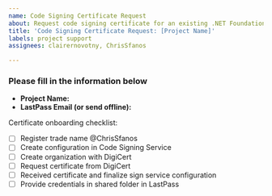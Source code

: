 ```yaml
---
name: Code Signing Certificate Request
about: Request code signing certificate for an existing .NET Foundation project
title: 'Code Signing Certificate Request: [Project Name]'
labels: project support
assignees: clairernovotny, ChrisSfanos

---
```


<!--
Please fill in the information below to request a code signing certificate for your existing .NET Foundation project.

You will need a LastPass account for receiving the credentials. If you'd prefer to provide the email address via email, please email project-support@dotnetfoundation.org with it.

You can ping on the project leader Slack channel for status, but
this is the primary way to request support to allow for tracking
and involving the project support team.

-->

### Please fill in the information below

- **Project Name:**
- **LastPass Email (or send offline):**

Certificate onboarding checklist:

- [ ] Register trade name @ChrisSfanos
- [ ] Create configuration in Code Signing Service
- [ ] Create organization with DigiCert
- [ ] Request certificate from DigiCert
- [ ] Received certificate and finalize sign service configuration
- [ ] Provide credentials in shared folder in LastPass
